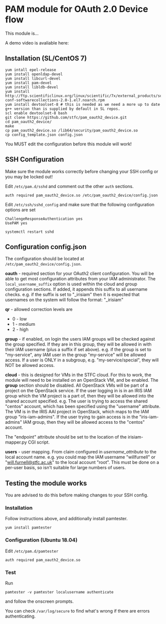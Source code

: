# PAM module for OAuth 2.0 Device flow

This module is...

A demo video is avaliable here:

## Installation (SL/CentOS 7)

```
yum intall epel-release
yum install openldap-devel
yum install libcurl-devel
yum install pam-devel
yum install libldb-devel
yum install http://ftp.scientificlinux.org/linux/scientific/7x/external_products/softwarecollections/yum-conf-softwarecollections-2.0-1.el7.noarch.rpm
yum install devtoolset-8 # this is needed as we need a more up to date g++ version than is supplied by default in SL repos.
scl enable devtoolset-8 bash
git clone https://github.com/stfc/pam_oauth2_device.git
cd pam_oauth2_device/
make
cp pam_oauth2_device.so /lib64/security/pam_oauth2_device.so
cp config_template.json config.json
```
You MUST edit the configuration before this module will work!

## SSH Configuration

Make sure the module works correctly before changing your SSH config or you may be locked out!

Edit `/etc/pam.d/sshd` and comment out the other `auth` sections.

```
auth required pam_oauth2_device.so /etc/pam_oauth2_device/config.json
```

Edit `/etc/ssh/sshd_config` and make sure that the following configuration options are set

```
ChallengeResponseAuthentication yes
UsePAM yes
```

```
systemctl restart sshd
```

## Configuration config.json

The configuration should be located at `/etc/pam_oauth2_device/config.json`.

**oauth** - required section for your OAuth2 client configuration. You will be able to get most configuration attributes from your IAM administrator. The ```local_username_suffix``` option is used within the cloud and group configuration sections. If added, it appends this suffix to all username checks. e.g. if the suffix is set to "_irisiam" then it is expected that usernames on the system will follow the format: "<iam-username>_irisiam"

**qr** - allowed correction levels are

  * 0 - low
  * 1 - medium
  * 2 - high

**group** - if enabled, on login the users IAM groups will be checked against the group specified. If they are in this group, they will be allowed in with their IAM username (plus a suffix if set above). e.g. if the group is set to "my-service", any IAM user in the group "my-service" will be allowed access. If a user is ONLY in a subgroup, e.g. "my-service/special", they will NOT be allowed access.

**cloud** - this is designed for VMs in the STFC cloud. For this to work, the module will need to be installed on an OpenStack VM, and be enabled. The **group** section should be disabled. All OpenStack VMs will be part of a project on the OpenStack service. If the user logging in is in an IRIS IAM group which the VM project is a part of, then they will be allowed into the shared account specified.
e.g. The user is trying to access the shared "centos" account, which has been specified using the "username" attribute. The VM is in the IRIS AAI project in OpenStack, which maps to the IAM group "iris-iam-admins". If the user trying to gain access is in the "iris-iam-admins" IAM group, then they will be allowed access to the "centos" account.

The "endpoint" attribute should be set to the location of the irisiam-mapper.py CGI script.

**users** - user mapping. From claim configured in *username_attribute* to the local account name. e.g. you could map the IAM username "willfurnell" or "will.furnell@stfc.ac.uk" to the local account "root". This must be done on a per-user basis, so isn't suitable for large numbers of users.

## Testing the module works

You are advised to do this before making changes to your SSH config.

### Installation

Follow instructions above, and additionally install pamtester.

```
yum install pamtester
```

### Configuration (Ubuntu 18.04)

Edit `/etc/pam.d/pamtester`

```
auth required pam_oauth2_device.so
```

### Test

Run
```
pamtester -v pamtester localusername authenticate
```
and follow the onscreen prompts.

You can check `/var/log/secure` to find what's wrong if there are errors authenticating.